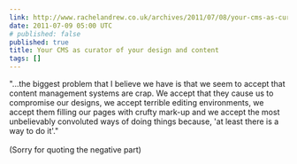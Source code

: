 ```yaml
---
link: http://www.rachelandrew.co.uk/archives/2011/07/08/your-cms-as-curator-of-your-design-and-content/
date: 2011-07-09 05:00 UTC
# published: false
published: true
title: Your CMS as curator of your design and content
tags: []
---
```


"...the biggest problem that I believe we have is that we seem to accept that content management systems are crap. We accept that they cause us to compromise our designs, we accept terrible editing environments, we accept them filling our pages with crufty mark-up and we accept the most unbelievably convoluted ways of doing things because, 'at least there is a way to do it'."<br><br>(Sorry for quoting the negative part)
